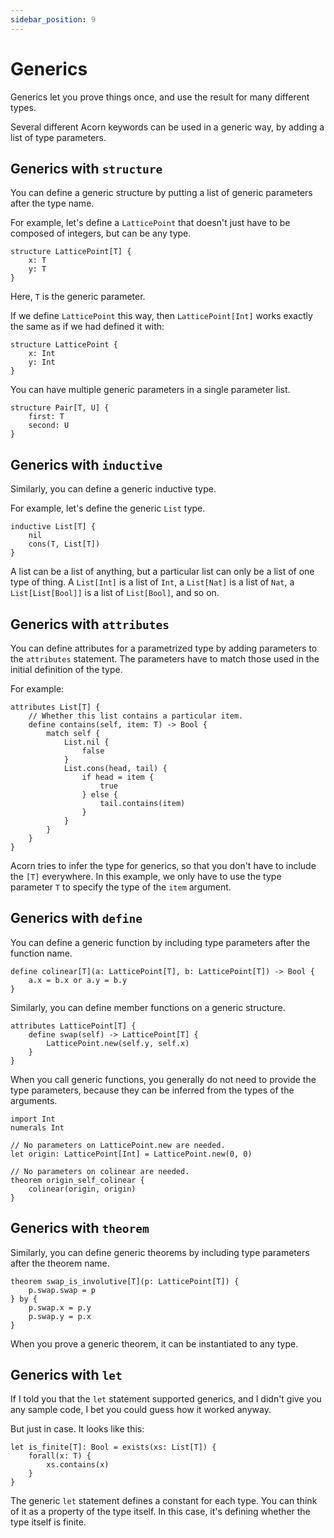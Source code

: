 ```yaml
---
sidebar_position: 9
---
```


# Generics

Generics let you prove things once, and use the result for many different types.

Several different Acorn keywords can be used in a generic way, by adding a list of type parameters.

## Generics with `structure`

You can define a generic structure by putting a list of generic parameters
after the type name.

For example, let's define a `LatticePoint` that doesn't just have to be composed of integers, but can be any type.

```acorn
structure LatticePoint[T] {
    x: T
    y: T
}
```

Here, `T` is the generic parameter.

If we define `LatticePoint` this way, then `LatticePoint[Int]` works exactly the same as if we had defined it with:

```acorn
structure LatticePoint {
    x: Int
    y: Int
}
```

You can have multiple generic parameters in a single parameter list.

```acorn
structure Pair[T, U] {
    first: T
    second: U
}
```

## Generics with `inductive`

Similarly, you can define a generic inductive type.

For example, let's define the generic `List` type.

```acorn
inductive List[T] {
    nil
    cons(T, List[T])
}
```

A list can be a list of anything, but a particular list can only be a list of one type of thing. A `List[Int]` is a list of `Int`, a `List[Nat]` is a list of `Nat`, a `List[List[Bool]]` is a list of `List[Bool]`, and so on.

## Generics with `attributes`

You can define attributes for a parametrized type by adding parameters to the `attributes` statement. The parameters have to match those used in the initial definition of the type.

For example:

```acorn
attributes List[T] {
    // Whether this list contains a particular item.
    define contains(self, item: T) -> Bool {
        match self {
            List.nil {
                false
            }
            List.cons(head, tail) {
                if head = item {
                    true
                } else {
                    tail.contains(item)
                }
            }
        }
    }
}
```

Acorn tries to infer the type for generics, so that you don't have to include the `[T]` everywhere. In this example, we only have to use the type parameter `T` to specify the type of the `item` argument.

## Generics with `define`

You can define a generic function by including type parameters after the function name.

```acorn
define colinear[T](a: LatticePoint[T], b: LatticePoint[T]) -> Bool {
    a.x = b.x or a.y = b.y
}
```

Similarly, you can define member functions on a generic structure.

```acorn
attributes LatticePoint[T] {
    define swap(self) -> LatticePoint[T] {
        LatticePoint.new(self.y, self.x)
    }
}
```

When you call generic functions, you generally do not need to provide the type parameters, because
they can be inferred from the types of the arguments.

```acorn
import Int
numerals Int

// No parameters on LatticePoint.new are needed.
let origin: LatticePoint[Int] = LatticePoint.new(0, 0)

// No parameters on colinear are needed.
theorem origin_self_colinear {
    colinear(origin, origin)
}
```

## Generics with `theorem`

Similarly, you can define generic theorems by including type parameters after the theorem name.

```acorn
theorem swap_is_involutive[T](p: LatticePoint[T]) {
    p.swap.swap = p
} by {
    p.swap.x = p.y
    p.swap.y = p.x
}
```

When you prove a generic theorem, it can be instantiated to any type.

## Generics with `let`

If I told you that the `let` statement supported generics, and I didn't give you any sample code, I bet
you could guess how it worked anyway.

But just in case. It looks like this:

```acorn
let is_finite[T]: Bool = exists(xs: List[T]) {
    forall(x: T) {
        xs.contains(x)
    }
}
```

The generic `let` statement defines a constant for each type. You can think of it as a property of the type itself. In this case, it's defining whether the type itself is finite.
